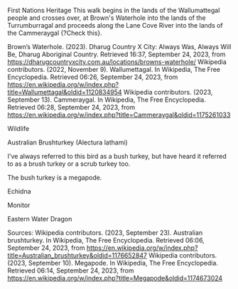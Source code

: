 First Nations Heritage
This walk begins in the lands of the Wallumattegal people and crosses over, at Brown's Waterhole into the lands of the Turrumburragal and proceeds along the Lane Cove River into the lands of the Cammeraygal {?Check this}.

Brown’s Waterhole. (2023). Dharug Country X City: Always Was, Always Will Be, Dharug Aboriginal Country. Retrieved 16:37, September 24, 2023, from https://dharugcountryxcity.com.au/locations/browns-waterhole/
Wikipedia contributors. (2022, November 9). Wallumettagal. In Wikipedia, The Free Encyclopedia. Retrieved 06:26, September 24, 2023, from https://en.wikipedia.org/w/index.php?title=Wallumettagal&oldid=1120834954
Wikipedia contributors. (2023, September 13). Cammeraygal. In Wikipedia, The Free Encyclopedia. Retrieved 06:28, September 24, 2023, from https://en.wikipedia.org/w/index.php?title=Cammeraygal&oldid=1175261033




Wildlife

Australian Brushturkey (Alectura lathami)

I've always referred to this bird as a bush turkey, but have heard it referred to as a brush turkey or a scrub turkey too.

The bush turkey is a megapode.

Echidna

Monitor

Eastern Water Dragon


Sources:
Wikipedia contributors. (2023, September 23). Australian brushturkey. In Wikipedia, The Free Encyclopedia. Retrieved 06:06, September 24, 2023, from https://en.wikipedia.org/w/index.php?title=Australian_brushturkey&oldid=1176652847
Wikipedia contributors. (2023, September 10). Megapode. In Wikipedia, The Free Encyclopedia. Retrieved 06:14, September 24, 2023, from https://en.wikipedia.org/w/index.php?title=Megapode&oldid=1174673024

